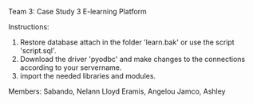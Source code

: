 Team 3: Case Study 3 E-learning Platform 

Instructions:
1. Restore database attach in the folder 'learn.bak' or use the script 'script.sql'.
2. Download the driver 'pyodbc' and make changes to the connections according to your servername.
3. import the needed libraries and modules.

Members: 
Sabando, Nelann Lloyd
Eramis, Angelou
Jamco, Ashley
